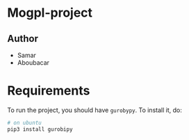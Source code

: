 # Mogpl-project

## Author
- Samar
- Aboubacar 
# Requirements
To run the project, you should have `gurobypy`. To install it, do:
```bash
# on ubuntu
pip3 install gurobipy
```

